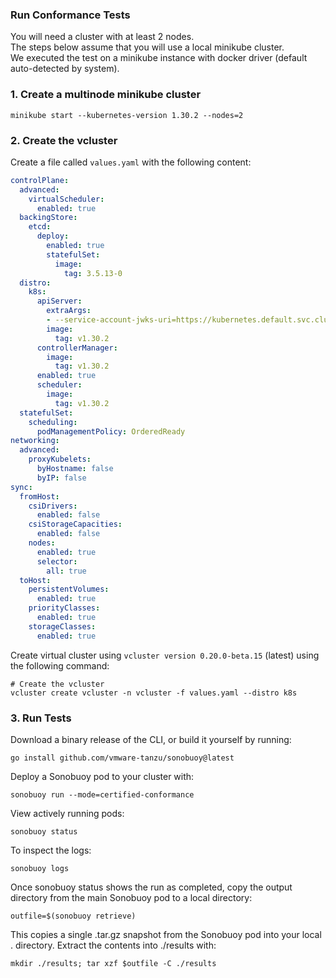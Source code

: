 ### Run Conformance Tests

You will need a cluster with at least 2 nodes.  
The steps below assume that you will use a local minikube cluster.  
We executed the test on a minikube instance with docker driver (default auto-detected by system).


### 1. Create a multinode minikube cluster

```
minikube start --kubernetes-version 1.30.2 --nodes=2
```

### 2. Create the vcluster

Create a file called `values.yaml` with the following content:
```yaml
controlPlane:
  advanced:
    virtualScheduler:
      enabled: true
  backingStore:
    etcd:
      deploy:
        enabled: true
        statefulSet:
          image:
            tag: 3.5.13-0
  distro:
    k8s:
      apiServer:
        extraArgs:
        - --service-account-jwks-uri=https://kubernetes.default.svc.cluster.local/openid/v1/jwks
        image:
          tag: v1.30.2
      controllerManager:
        image:
          tag: v1.30.2
      enabled: true
      scheduler:
        image:
          tag: v1.30.2
  statefulSet:
    scheduling:
      podManagementPolicy: OrderedReady
networking:
  advanced:
    proxyKubelets:
      byHostname: false
      byIP: false
sync:
  fromHost:
    csiDrivers:
      enabled: false
    csiStorageCapacities:
      enabled: false
    nodes:
      enabled: true
      selector:
        all: true
  toHost:
    persistentVolumes:
      enabled: true
    priorityClasses:
      enabled: true
    storageClasses:
      enabled: true
```

Create virtual cluster using `vcluster version 0.20.0-beta.15` (latest) using the following command:
```
# Create the vcluster
vcluster create vcluster -n vcluster -f values.yaml --distro k8s
```

### 3. Run Tests

Download a binary release of the CLI, or build it yourself by running:
```
go install github.com/vmware-tanzu/sonobuoy@latest
```

Deploy a Sonobuoy pod to your cluster with:
```
sonobuoy run --mode=certified-conformance
```
View actively running pods:
```
sonobuoy status
```
To inspect the logs:
```
sonobuoy logs
```
Once sonobuoy status shows the run as completed, copy the output directory from the main Sonobuoy pod to a local directory:
```
outfile=$(sonobuoy retrieve)
```
This copies a single .tar.gz snapshot from the Sonobuoy pod into your local . directory. Extract the contents into ./results with:
```
mkdir ./results; tar xzf $outfile -C ./results
```
